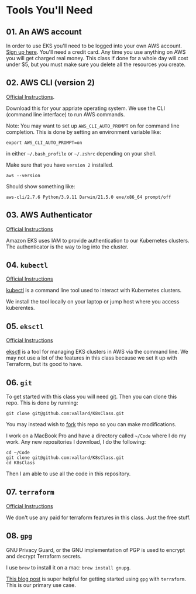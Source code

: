 # Tools You'll Need

## 01. An AWS account

In order to use EKS you'll need to be logged into your own AWS account. [Sign up here](https://aws.amazon.com/).  You'll need a credit card.  Any time you use anything on AWS you will get charged real money.  This class if done for a whole day will cost under $5, but you must make sure you delete all the resources you create.  

## 02. AWS CLI (version 2)

[Official Instructions](https://docs.aws.amazon.com/cli/latest/userguide/getting-started-install.html).  

Download this for your appriate operating system. We use the CLI (command line interface) to run AWS commands. 

Note: You may want to set up `AWS_CLI_AUTO_PROMPT` on for command line completion. This is done by setting an environment variable like: 

```
export AWS_CLI_AUTO_PROMPT=on
```
in either `~/.bash_profile` or `~/.zshrc` depending on your shell. 

Make sure that you have `version 2` installed.  

```
aws --version
```
Should show something like: 

```
aws-cli/2.7.6 Python/3.9.11 Darwin/21.5.0 exe/x86_64 prompt/off
```



## 03. AWS Authenticator

[Official Instructions](https://docs.aws.amazon.com/eks/latest/userguide/install-aws-iam-authenticator.html)

Amazon EKS uses IAM to provide authentication to our Kubernetes clusters.  The authenticator is the way to log into the cluster.  

## 04. `kubectl`

[Official Instructions](https://kubernetes.io/docs/tasks/tools/install-kubectl/) 

[kubectl](https://kubernetes.io/docs/reference/kubectl/overview/) is a command line tool used to interact with Kubernetes clusters. 

We install the tool locally on your laptop or jump host where you access kuberentes. 


## 05. `eksctl`

[Official Instructions](https://docs.aws.amazon.com/eks/latest/userguide/eksctl.html)

[eksctl](https://github.com/weaveworks/eksctl) is a tool for managing EKS clusters in AWS via the command line.  We may not use a lot of the features in this class because we set it up with Terraform, but its good to have. 

## 06. `git`

To get started with this class you will need [git](https://help.github.com/en/github/getting-started-with-github/set-up-git).  Then you can clone this repo.  This is done by running: 

```
git clone git@github.com:vallard/K8sClass.git
```

You may instead wish to [fork](https://help.github.com/en/github/getting-started-with-github/fork-a-repo) this repo so you can make modifications. 

I work on a MacBook Pro and have a directory called `~/Code` where I do my work.  Any new repositories I download, I do the following: 

```
cd ~/Code
git clone git@github.com:vallard/K8sClass.git
cd K8sClass
```
Then I am able to use all the code in this repository. 

## 07. `terraform`

[Official Instructions](https://www.terraform.io/downloads)

We don't use any paid for terraform features in this class.  Just the free stuff. 

## 08. `gpg`


GNU Privacy Guard, or the GNU implementation of PGP is used to encrypt and decrypt Terraform secrets. 

I use `brew` to install it on a mac: `brew install gnupg`. 


[This blog post](https://menendezjaume.com/post/gpg-encrypt-terraform-secrets/) is super helpful for getting started using `gpg` with `terraform`. This is our primary use case. 


  




